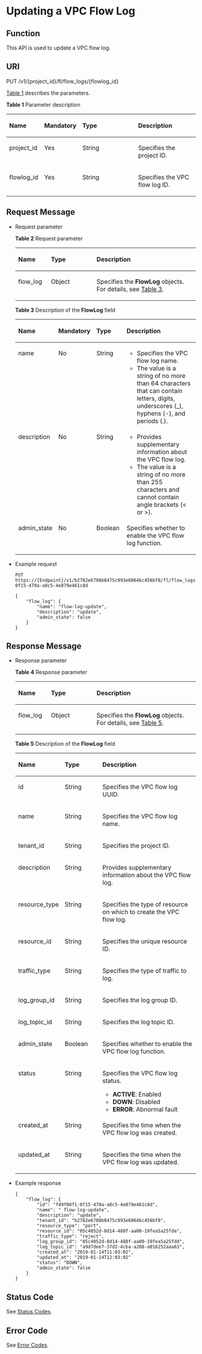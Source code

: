 # Updating a VPC Flow Log<a name="vpc_flow_0004"></a>

## Function<a name="section16780111824019"></a>

This API is used to update a VPC flow log.

## URI<a name="section137800183409"></a>

PUT /v1/\{project\_id\}/fl/flow\_logs/\{flowlog\_id\}

[Table 1](#table12780121844016)  describes the parameters.

**Table  1**  Parameter description

<a name="table12780121844016"></a>
<table><thead align="left"><tr id="row78286197403"><th class="cellrowborder" valign="top" width="11.341134113411341%" id="mcps1.2.5.1.1"><p id="p11828219134015"><a name="p11828219134015"></a><a name="p11828219134015"></a><strong id="b1070313552557"><a name="b1070313552557"></a><a name="b1070313552557"></a>Name</strong></p>
</th>
<th class="cellrowborder" valign="top" width="16.491649164916492%" id="mcps1.2.5.1.2"><p id="p4828141913406"><a name="p4828141913406"></a><a name="p4828141913406"></a><strong id="b14452155611550"><a name="b14452155611550"></a><a name="b14452155611550"></a>Mandatory</strong></p>
</th>
<th class="cellrowborder" valign="top" width="36.08360836083608%" id="mcps1.2.5.1.3"><p id="p582821914404"><a name="p582821914404"></a><a name="p582821914404"></a><strong id="b736475795514"><a name="b736475795514"></a><a name="b736475795514"></a>Type</strong></p>
</th>
<th class="cellrowborder" valign="top" width="36.08360836083608%" id="mcps1.2.5.1.4"><p id="p2828201984018"><a name="p2828201984018"></a><a name="p2828201984018"></a><strong id="b151484586552"><a name="b151484586552"></a><a name="b151484586552"></a>Description</strong></p>
</th>
</tr>
</thead>
<tbody><tr id="row1382891994017"><td class="cellrowborder" valign="top" width="11.341134113411341%" headers="mcps1.2.5.1.1 "><p id="p148282198404"><a name="p148282198404"></a><a name="p148282198404"></a>project_id</p>
</td>
<td class="cellrowborder" valign="top" width="16.491649164916492%" headers="mcps1.2.5.1.2 "><p id="p17828219104017"><a name="p17828219104017"></a><a name="p17828219104017"></a>Yes</p>
</td>
<td class="cellrowborder" valign="top" width="36.08360836083608%" headers="mcps1.2.5.1.3 "><p id="p118281719104013"><a name="p118281719104013"></a><a name="p118281719104013"></a>String</p>
</td>
<td class="cellrowborder" valign="top" width="36.08360836083608%" headers="mcps1.2.5.1.4 "><p id="p10487112"><a name="p10487112"></a><a name="p10487112"></a>Specifies the project ID. </p>
</td>
</tr>
<tr id="row5828619154015"><td class="cellrowborder" valign="top" width="11.341134113411341%" headers="mcps1.2.5.1.1 "><p id="p5828819184010"><a name="p5828819184010"></a><a name="p5828819184010"></a>flowlog_id</p>
</td>
<td class="cellrowborder" valign="top" width="16.491649164916492%" headers="mcps1.2.5.1.2 "><p id="p6828219104014"><a name="p6828219104014"></a><a name="p6828219104014"></a>Yes</p>
</td>
<td class="cellrowborder" valign="top" width="36.08360836083608%" headers="mcps1.2.5.1.3 "><p id="p682841915404"><a name="p682841915404"></a><a name="p682841915404"></a>String</p>
</td>
<td class="cellrowborder" valign="top" width="36.08360836083608%" headers="mcps1.2.5.1.4 "><p id="p7828131904011"><a name="p7828131904011"></a><a name="p7828131904011"></a>Specifies the VPC flow log ID.</p>
</td>
</tr>
</tbody>
</table>

## Request Message<a name="section2796518114016"></a>

-   Request parameter

    **Table  2**  Request parameter

    <a name="table16811318174019"></a>
    <table><thead align="left"><tr id="row6828819154020"><th class="cellrowborder" valign="top" width="18.18%" id="mcps1.2.4.1.1"><p id="p14828191944011"><a name="p14828191944011"></a><a name="p14828191944011"></a><strong id="b154110223565"><a name="b154110223565"></a><a name="b154110223565"></a>Name</strong></p>
    </th>
    <th class="cellrowborder" valign="top" width="25.25%" id="mcps1.2.4.1.2"><p id="p282861917407"><a name="p282861917407"></a><a name="p282861917407"></a><strong id="b1828742315616_1"><a name="b1828742315616_1"></a><a name="b1828742315616_1"></a>Type</strong></p>
    </th>
    <th class="cellrowborder" valign="top" width="56.57%" id="mcps1.2.4.1.3"><p id="p11828519204010"><a name="p11828519204010"></a><a name="p11828519204010"></a><strong id="b28091025175615"><a name="b28091025175615"></a><a name="b28091025175615"></a>Description</strong></p>
    </th>
    </tr>
    </thead>
    <tbody><tr id="row1282813194407"><td class="cellrowborder" valign="top" width="18.18%" headers="mcps1.2.4.1.1 "><p id="p16828181912405"><a name="p16828181912405"></a><a name="p16828181912405"></a>flow_log</p>
    </td>
    <td class="cellrowborder" valign="top" width="25.25%" headers="mcps1.2.4.1.2 "><p id="p12828919144018"><a name="p12828919144018"></a><a name="p12828919144018"></a>Object</p>
    </td>
    <td class="cellrowborder" valign="top" width="56.57%" headers="mcps1.2.4.1.3 "><p id="p382861918408"><a name="p382861918408"></a><a name="p382861918408"></a>Specifies the <strong id="b18370659132814"><a name="b18370659132814"></a><a name="b18370659132814"></a>FlowLog</strong> objects. For details, see <a href="#table13828101864013">Table 3</a>.</p>
    </td>
    </tr>
    </tbody>
    </table>

    **Table  3**  Description of the  **FlowLog**  field

    <a name="table13828101864013"></a>
    <table><thead align="left"><tr id="row108280194407"><th class="cellrowborder" valign="top" width="18.36816318368163%" id="mcps1.2.5.1.1"><p id="p1482881944012"><a name="p1482881944012"></a><a name="p1482881944012"></a><strong id="b14180114215561"><a name="b14180114215561"></a><a name="b14180114215561"></a>Name</strong></p>
    </th>
    <th class="cellrowborder" valign="top" width="17.348265173482652%" id="mcps1.2.5.1.2"><p id="p1282815194401"><a name="p1282815194401"></a><a name="p1282815194401"></a><strong id="b1979922018591"><a name="b1979922018591"></a><a name="b1979922018591"></a>Mandatory</strong></p>
    </th>
    <th class="cellrowborder" valign="top" width="17.348265173482652%" id="mcps1.2.5.1.3"><p id="p128281219104013"><a name="p128281219104013"></a><a name="p128281219104013"></a><strong id="b1773482145910"><a name="b1773482145910"></a><a name="b1773482145910"></a>Type</strong></p>
    </th>
    <th class="cellrowborder" valign="top" width="46.93530646935306%" id="mcps1.2.5.1.4"><p id="p108281919174014"><a name="p108281919174014"></a><a name="p108281919174014"></a><strong id="b758822265915"><a name="b758822265915"></a><a name="b758822265915"></a>Description</strong></p>
    </th>
    </tr>
    </thead>
    <tbody><tr id="row198285199408"><td class="cellrowborder" valign="top" width="18.36816318368163%" headers="mcps1.2.5.1.1 "><p id="p5828131912409"><a name="p5828131912409"></a><a name="p5828131912409"></a>name</p>
    </td>
    <td class="cellrowborder" valign="top" width="17.348265173482652%" headers="mcps1.2.5.1.2 "><p id="p138281119154015"><a name="p138281119154015"></a><a name="p138281119154015"></a>No</p>
    </td>
    <td class="cellrowborder" valign="top" width="17.348265173482652%" headers="mcps1.2.5.1.3 "><p id="p08282019114019"><a name="p08282019114019"></a><a name="p08282019114019"></a>String</p>
    </td>
    <td class="cellrowborder" valign="top" width="46.93530646935306%" headers="mcps1.2.5.1.4 "><a name="ul29861294319"></a><a name="ul29861294319"></a><ul id="ul29861294319"><li>Specifies the VPC flow log name.</li><li>The value is a string of no more than 64 characters that can contain letters, digits, underscores (_), hyphens (-), and periods (.).</li></ul>
    </td>
    </tr>
    <tr id="row98282194409"><td class="cellrowborder" valign="top" width="18.36816318368163%" headers="mcps1.2.5.1.1 "><p id="p10828119204019"><a name="p10828119204019"></a><a name="p10828119204019"></a>description</p>
    </td>
    <td class="cellrowborder" valign="top" width="17.348265173482652%" headers="mcps1.2.5.1.2 "><p id="p19828131994019"><a name="p19828131994019"></a><a name="p19828131994019"></a>No</p>
    </td>
    <td class="cellrowborder" valign="top" width="17.348265173482652%" headers="mcps1.2.5.1.3 "><p id="p15828181924013"><a name="p15828181924013"></a><a name="p15828181924013"></a>String</p>
    </td>
    <td class="cellrowborder" valign="top" width="46.93530646935306%" headers="mcps1.2.5.1.4 "><a name="ul74054431539"></a><a name="ul74054431539"></a><ul id="ul74054431539"><li>Provides supplementary information about the VPC flow log.</li><li>The value is a string of no more than 255 characters and cannot contain angle brackets (&lt; or &gt;).</li></ul>
    </td>
    </tr>
    <tr id="row12374417171619"><td class="cellrowborder" valign="top" width="18.36816318368163%" headers="mcps1.2.5.1.1 "><p id="p1960820250163"><a name="p1960820250163"></a><a name="p1960820250163"></a>admin_state</p>
    </td>
    <td class="cellrowborder" valign="top" width="17.348265173482652%" headers="mcps1.2.5.1.2 "><p id="p4608525131617"><a name="p4608525131617"></a><a name="p4608525131617"></a>No</p>
    </td>
    <td class="cellrowborder" valign="top" width="17.348265173482652%" headers="mcps1.2.5.1.3 "><p id="p13608122581620"><a name="p13608122581620"></a><a name="p13608122581620"></a>Boolean</p>
    </td>
    <td class="cellrowborder" valign="top" width="46.93530646935306%" headers="mcps1.2.5.1.4 "><p id="p06081825141614"><a name="p06081825141614"></a><a name="p06081825141614"></a>Specifies whether to enable the VPC flow log function.</p>
    </td>
    </tr>
    </tbody>
    </table>

-   Example request

    ```
    PUT https://{Endpoint}/v1/b2782e6708b8475c993e6064bc456bf8/fl/flow_logs/f49f00f1-0f15-470a-a8c5-4e879e461c8d
    
    {
        "flow_log": {
            "name": "flow-log-update",
            "description": "update",
            "admin_state": false
        }
    }
    ```


## Response Message<a name="section4858131834011"></a>

-   Response parameter

    **Table  4**  Response parameter

    <a name="table687451844017"></a>
    <table><thead align="left"><tr id="row1982871904015"><th class="cellrowborder" valign="top" width="18.18%" id="mcps1.2.4.1.1"><p id="p118281019184012"><a name="p118281019184012"></a><a name="p118281019184012"></a><strong id="b19591146145919"><a name="b19591146145919"></a><a name="b19591146145919"></a>Name</strong></p>
    </th>
    <th class="cellrowborder" valign="top" width="25.25%" id="mcps1.2.4.1.2"><p id="p1782841917404"><a name="p1782841917404"></a><a name="p1782841917404"></a><strong id="b126148165919"><a name="b126148165919"></a><a name="b126148165919"></a>Type</strong></p>
    </th>
    <th class="cellrowborder" valign="top" width="56.57%" id="mcps1.2.4.1.3"><p id="p208281419194014"><a name="p208281419194014"></a><a name="p208281419194014"></a><strong id="b787584817592"><a name="b787584817592"></a><a name="b787584817592"></a>Description</strong></p>
    </th>
    </tr>
    </thead>
    <tbody><tr id="row198281219134011"><td class="cellrowborder" valign="top" width="18.18%" headers="mcps1.2.4.1.1 "><p id="p1482810192406"><a name="p1482810192406"></a><a name="p1482810192406"></a>flow_log</p>
    </td>
    <td class="cellrowborder" valign="top" width="25.25%" headers="mcps1.2.4.1.2 "><p id="p182821915404"><a name="p182821915404"></a><a name="p182821915404"></a>Object</p>
    </td>
    <td class="cellrowborder" valign="top" width="56.57%" headers="mcps1.2.4.1.3 "><p id="p3828141914015"><a name="p3828141914015"></a><a name="p3828141914015"></a>Specifies the <strong id="b12172121732911"><a name="b12172121732911"></a><a name="b12172121732911"></a>FlowLog</strong> objects. For details, see <a href="#table17299234185110">Table 5</a>.</p>
    </td>
    </tr>
    </tbody>
    </table>

    **Table  5**  Description of the  **FlowLog**  field

    <a name="table17299234185110"></a>
    <table><thead align="left"><tr id="en-us_topic_0151499961_row1993725815391"><th class="cellrowborder" valign="top" width="25%" id="mcps1.2.4.1.1"><p id="en-us_topic_0151499961_p293714582397"><a name="en-us_topic_0151499961_p293714582397"></a><a name="en-us_topic_0151499961_p293714582397"></a><strong>Name</strong></p>
    </th>
    <th class="cellrowborder" valign="top" width="21%" id="mcps1.2.4.1.2"><p id="en-us_topic_0151499961_p149371458113917"><a name="en-us_topic_0151499961_p149371458113917"></a><a name="en-us_topic_0151499961_p149371458113917"></a><strong id="b1828742315616_3"><a name="b1828742315616_3"></a><a name="b1828742315616_3"></a>Type</strong></p>
    </th>
    <th class="cellrowborder" valign="top" width="54%" id="mcps1.2.4.1.3"><p id="en-us_topic_0151499961_p159376583395"><a name="en-us_topic_0151499961_p159376583395"></a><a name="en-us_topic_0151499961_p159376583395"></a><strong>Description</strong></p>
    </th>
    </tr>
    </thead>
    <tbody><tr id="en-us_topic_0151499961_row29378583393"><td class="cellrowborder" valign="top" width="25%" headers="mcps1.2.4.1.1 "><p id="en-us_topic_0151499961_p1937205819397"><a name="en-us_topic_0151499961_p1937205819397"></a><a name="en-us_topic_0151499961_p1937205819397"></a>id</p>
    </td>
    <td class="cellrowborder" valign="top" width="21%" headers="mcps1.2.4.1.2 "><p id="en-us_topic_0151499961_p5937105873915"><a name="en-us_topic_0151499961_p5937105873915"></a><a name="en-us_topic_0151499961_p5937105873915"></a>String</p>
    </td>
    <td class="cellrowborder" valign="top" width="54%" headers="mcps1.2.4.1.3 "><p id="en-us_topic_0151499961_p29371758183911"><a name="en-us_topic_0151499961_p29371758183911"></a><a name="en-us_topic_0151499961_p29371758183911"></a>Specifies the VPC flow log UUID.</p>
    </td>
    </tr>
    <tr id="en-us_topic_0151499961_row1293725816394"><td class="cellrowborder" valign="top" width="25%" headers="mcps1.2.4.1.1 "><p id="en-us_topic_0151499961_p20937145883911"><a name="en-us_topic_0151499961_p20937145883911"></a><a name="en-us_topic_0151499961_p20937145883911"></a>name</p>
    </td>
    <td class="cellrowborder" valign="top" width="21%" headers="mcps1.2.4.1.2 "><p id="en-us_topic_0151499961_p10937105813391"><a name="en-us_topic_0151499961_p10937105813391"></a><a name="en-us_topic_0151499961_p10937105813391"></a>String</p>
    </td>
    <td class="cellrowborder" valign="top" width="54%" headers="mcps1.2.4.1.3 "><p id="en-us_topic_0151499961_p3618473146"><a name="en-us_topic_0151499961_p3618473146"></a><a name="en-us_topic_0151499961_p3618473146"></a>Specifies the VPC flow log name.</p>
    </td>
    </tr>
    <tr id="en-us_topic_0151499961_row6937758193914"><td class="cellrowborder" valign="top" width="25%" headers="mcps1.2.4.1.1 "><p id="en-us_topic_0151499961_p1793711586397"><a name="en-us_topic_0151499961_p1793711586397"></a><a name="en-us_topic_0151499961_p1793711586397"></a>tenant_id</p>
    </td>
    <td class="cellrowborder" valign="top" width="21%" headers="mcps1.2.4.1.2 "><p id="en-us_topic_0151499961_p15937135818397"><a name="en-us_topic_0151499961_p15937135818397"></a><a name="en-us_topic_0151499961_p15937135818397"></a>String</p>
    </td>
    <td class="cellrowborder" valign="top" width="54%" headers="mcps1.2.4.1.3 "><p id="p165613352211"><a name="p165613352211"></a><a name="p165613352211"></a>Specifies the project ID.</p>
    </td>
    </tr>
    <tr id="en-us_topic_0151499961_row8937258173912"><td class="cellrowborder" valign="top" width="25%" headers="mcps1.2.4.1.1 "><p id="en-us_topic_0151499961_p593705817390"><a name="en-us_topic_0151499961_p593705817390"></a><a name="en-us_topic_0151499961_p593705817390"></a>description</p>
    </td>
    <td class="cellrowborder" valign="top" width="21%" headers="mcps1.2.4.1.2 "><p id="en-us_topic_0151499961_p093712588392"><a name="en-us_topic_0151499961_p093712588392"></a><a name="en-us_topic_0151499961_p093712588392"></a>String</p>
    </td>
    <td class="cellrowborder" valign="top" width="54%" headers="mcps1.2.4.1.3 "><p id="en-us_topic_0151499961_p26023187145"><a name="en-us_topic_0151499961_p26023187145"></a><a name="en-us_topic_0151499961_p26023187145"></a>Provides supplementary information about the VPC flow log.</p>
    </td>
    </tr>
    <tr id="en-us_topic_0151499961_row7937205883910"><td class="cellrowborder" valign="top" width="25%" headers="mcps1.2.4.1.1 "><p id="en-us_topic_0151499961_p1393795823920"><a name="en-us_topic_0151499961_p1393795823920"></a><a name="en-us_topic_0151499961_p1393795823920"></a>resource_type</p>
    </td>
    <td class="cellrowborder" valign="top" width="21%" headers="mcps1.2.4.1.2 "><p id="en-us_topic_0151499961_p10937858133920"><a name="en-us_topic_0151499961_p10937858133920"></a><a name="en-us_topic_0151499961_p10937858133920"></a>String</p>
    </td>
    <td class="cellrowborder" valign="top" width="54%" headers="mcps1.2.4.1.3 "><p id="en-us_topic_0151499961_p1293717582396"><a name="en-us_topic_0151499961_p1293717582396"></a><a name="en-us_topic_0151499961_p1293717582396"></a>Specifies the type of resource on which to create the VPC flow log.</p>
    </td>
    </tr>
    <tr id="en-us_topic_0151499961_row189371758133919"><td class="cellrowborder" valign="top" width="25%" headers="mcps1.2.4.1.1 "><p id="en-us_topic_0151499961_p693745853910"><a name="en-us_topic_0151499961_p693745853910"></a><a name="en-us_topic_0151499961_p693745853910"></a>resource_id</p>
    </td>
    <td class="cellrowborder" valign="top" width="21%" headers="mcps1.2.4.1.2 "><p id="en-us_topic_0151499961_p1893725843915"><a name="en-us_topic_0151499961_p1893725843915"></a><a name="en-us_topic_0151499961_p1893725843915"></a>String</p>
    </td>
    <td class="cellrowborder" valign="top" width="54%" headers="mcps1.2.4.1.3 "><p id="en-us_topic_0151499961_p893718589392"><a name="en-us_topic_0151499961_p893718589392"></a><a name="en-us_topic_0151499961_p893718589392"></a>Specifies the unique resource ID.</p>
    </td>
    </tr>
    <tr id="en-us_topic_0151499961_row19371458163912"><td class="cellrowborder" valign="top" width="25%" headers="mcps1.2.4.1.1 "><p id="en-us_topic_0151499961_p11937135813399"><a name="en-us_topic_0151499961_p11937135813399"></a><a name="en-us_topic_0151499961_p11937135813399"></a>traffic_type</p>
    </td>
    <td class="cellrowborder" valign="top" width="21%" headers="mcps1.2.4.1.2 "><p id="en-us_topic_0151499961_p159371058143918"><a name="en-us_topic_0151499961_p159371058143918"></a><a name="en-us_topic_0151499961_p159371058143918"></a>String</p>
    </td>
    <td class="cellrowborder" valign="top" width="54%" headers="mcps1.2.4.1.3 "><p id="en-us_topic_0151499961_p49371958143918"><a name="en-us_topic_0151499961_p49371958143918"></a><a name="en-us_topic_0151499961_p49371958143918"></a>Specifies the type of traffic to log.</p>
    </td>
    </tr>
    <tr id="en-us_topic_0151499961_row1993795813391"><td class="cellrowborder" valign="top" width="25%" headers="mcps1.2.4.1.1 "><p id="en-us_topic_0151499961_p11937258153912"><a name="en-us_topic_0151499961_p11937258153912"></a><a name="en-us_topic_0151499961_p11937258153912"></a>log_group_id</p>
    </td>
    <td class="cellrowborder" valign="top" width="21%" headers="mcps1.2.4.1.2 "><p id="en-us_topic_0151499961_p1593716589399"><a name="en-us_topic_0151499961_p1593716589399"></a><a name="en-us_topic_0151499961_p1593716589399"></a>String</p>
    </td>
    <td class="cellrowborder" valign="top" width="54%" headers="mcps1.2.4.1.3 "><p id="en-us_topic_0151499961_p13937458163911"><a name="en-us_topic_0151499961_p13937458163911"></a><a name="en-us_topic_0151499961_p13937458163911"></a>Specifies the log group ID.</p>
    </td>
    </tr>
    <tr id="en-us_topic_0151499961_row69371358193919"><td class="cellrowborder" valign="top" width="25%" headers="mcps1.2.4.1.1 "><p id="en-us_topic_0151499961_p9937105811399"><a name="en-us_topic_0151499961_p9937105811399"></a><a name="en-us_topic_0151499961_p9937105811399"></a>log_topic_id</p>
    </td>
    <td class="cellrowborder" valign="top" width="21%" headers="mcps1.2.4.1.2 "><p id="en-us_topic_0151499961_p3937195853911"><a name="en-us_topic_0151499961_p3937195853911"></a><a name="en-us_topic_0151499961_p3937195853911"></a>String</p>
    </td>
    <td class="cellrowborder" valign="top" width="54%" headers="mcps1.2.4.1.3 "><p id="en-us_topic_0151499961_p8937105811390"><a name="en-us_topic_0151499961_p8937105811390"></a><a name="en-us_topic_0151499961_p8937105811390"></a>Specifies the log topic ID.</p>
    </td>
    </tr>
    <tr id="en-us_topic_0151499961_row149526285714"><td class="cellrowborder" valign="top" width="25%" headers="mcps1.2.4.1.1 "><p id="en-us_topic_0151499961_p1948613611718"><a name="en-us_topic_0151499961_p1948613611718"></a><a name="en-us_topic_0151499961_p1948613611718"></a>admin_state</p>
    </td>
    <td class="cellrowborder" valign="top" width="21%" headers="mcps1.2.4.1.2 "><p id="en-us_topic_0151499961_p11486936674"><a name="en-us_topic_0151499961_p11486936674"></a><a name="en-us_topic_0151499961_p11486936674"></a>Boolean</p>
    </td>
    <td class="cellrowborder" valign="top" width="54%" headers="mcps1.2.4.1.3 "><p id="en-us_topic_0151499961_p184867361474"><a name="en-us_topic_0151499961_p184867361474"></a><a name="en-us_topic_0151499961_p184867361474"></a>Specifies whether to enable the VPC flow log function.</p>
    </td>
    </tr>
    <tr id="en-us_topic_0151499961_row102334258716"><td class="cellrowborder" valign="top" width="25%" headers="mcps1.2.4.1.1 "><p id="en-us_topic_0151499961_p74861036479"><a name="en-us_topic_0151499961_p74861036479"></a><a name="en-us_topic_0151499961_p74861036479"></a>status</p>
    </td>
    <td class="cellrowborder" valign="top" width="21%" headers="mcps1.2.4.1.2 "><p id="en-us_topic_0151499961_p1948613361478"><a name="en-us_topic_0151499961_p1948613361478"></a><a name="en-us_topic_0151499961_p1948613361478"></a>String</p>
    </td>
    <td class="cellrowborder" valign="top" width="54%" headers="mcps1.2.4.1.3 "><p id="en-us_topic_0151499961_p1092449185"><a name="en-us_topic_0151499961_p1092449185"></a><a name="en-us_topic_0151499961_p1092449185"></a>Specifies the VPC flow log status.</p>
    <a name="en-us_topic_0151499961_ul12491821389"></a><a name="en-us_topic_0151499961_ul12491821389"></a><ul id="en-us_topic_0151499961_ul12491821389"><li><strong id="b842352706192644"><a name="b842352706192644"></a><a name="b842352706192644"></a>ACTIVE</strong>: Enabled</li><li><strong id="b84235270619274"><a name="b84235270619274"></a><a name="b84235270619274"></a>DOWN</strong>: Disabled</li><li><strong id="b842352706192830"><a name="b842352706192830"></a><a name="b842352706192830"></a>ERROR</strong>: Abnormal fault</li></ul>
    </td>
    </tr>
    <tr id="en-us_topic_0151499961_row593715813910"><td class="cellrowborder" valign="top" width="25%" headers="mcps1.2.4.1.1 "><p id="en-us_topic_0151499961_p6937125803920"><a name="en-us_topic_0151499961_p6937125803920"></a><a name="en-us_topic_0151499961_p6937125803920"></a>created_at</p>
    </td>
    <td class="cellrowborder" valign="top" width="21%" headers="mcps1.2.4.1.2 "><p id="en-us_topic_0151499961_p6937105823914"><a name="en-us_topic_0151499961_p6937105823914"></a><a name="en-us_topic_0151499961_p6937105823914"></a>String</p>
    </td>
    <td class="cellrowborder" valign="top" width="54%" headers="mcps1.2.4.1.3 "><p id="en-us_topic_0151499961_p1193719586393"><a name="en-us_topic_0151499961_p1193719586393"></a><a name="en-us_topic_0151499961_p1193719586393"></a>Specifies the time when the VPC flow log was created.</p>
    </td>
    </tr>
    <tr id="en-us_topic_0151499961_row0937358193913"><td class="cellrowborder" valign="top" width="25%" headers="mcps1.2.4.1.1 "><p id="en-us_topic_0151499961_p1793713589392"><a name="en-us_topic_0151499961_p1793713589392"></a><a name="en-us_topic_0151499961_p1793713589392"></a>updated_at</p>
    </td>
    <td class="cellrowborder" valign="top" width="21%" headers="mcps1.2.4.1.2 "><p id="en-us_topic_0151499961_p15937458113912"><a name="en-us_topic_0151499961_p15937458113912"></a><a name="en-us_topic_0151499961_p15937458113912"></a>String</p>
    </td>
    <td class="cellrowborder" valign="top" width="54%" headers="mcps1.2.4.1.3 "><p id="en-us_topic_0151499961_p293725893919"><a name="en-us_topic_0151499961_p293725893919"></a><a name="en-us_topic_0151499961_p293725893919"></a>Specifies the time when the VPC flow log was updated.</p>
    </td>
    </tr>
    </tbody>
    </table>

-   Example response

    ```
    {
        "flow_log": {
            "id": "f49f00f1-0f15-470a-a8c5-4e879e461c8d",
            "name": " flow-log-update",
            "description": "update",
            "tenant_id": "b2782e6708b8475c993e6064bc456bf8",
            "resource_type": "port",
            "resource_id": "05c4052d-8d14-488f-aa00-19fea5a25fde",
            "traffic_type": "reject",
            "log_group_id": "05c4052d-8d14-488f-aa00-19fea5a25fdd",
            "log_topic_id": "a9d7dee7-37d2-4cba-a208-a016252aaa63",
            "created_at": "2019-01-14T11:03:02",
            "updated_at": "2019-01-14T12:03:02"
            "status": "DOWN",
            "admin_state": false
        }
    }
    ```


## Status Code<a name="section31981619"></a>

See  [Status Codes](status-codes.md).

## Error Code<a name="section85821649202813"></a>

See  [Error Codes](error-codes.md).

